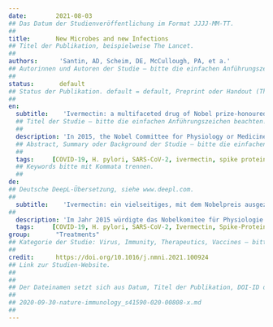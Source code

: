 ```yaml
---
date:        2021-08-03
## Das Datum der Studienveröffentlichung im Format JJJJ-MM-TT.
##
title:       New Microbes and new Infections 
## Titel der Publikation, beispielweise The Lancet.
##
authors:      'Santin, AD, Scheim, DE, McCullough, PA, et a.'
## Autorinnen und Autoren der Studie – bitte die einfachen Anführungszeichen beachten!
##
status:       default
## Status der Publikation. default = default, Preprint oder Handout (Thesenpapier)
##
en:
  subtitle:    'Ivermectin: a multifaceted drug of Nobel prize-honoured distinction with indicated efficacy against a new global scourge, COVID-19'
  ## Titel der Studie – bitte die einfachen Anführungszeichen beachten!
  ##
  description: 'In 2015, the Nobel Committee for Physiology or Medicine, in its only award for treatments of infectious diseases since six decades prior, honoured the discovery of ivermectin (IVM), a multifaceted drug deployed against some of the world’s most devastating tropical diseases. Since March 2020, when IVM was first used against a new global scourge, COVID-19, more than 20 randomized clinical trials (RCTs) have tracked such inpatient and outpatient treatments. Six of seven meta-analyses of IVM treatment RCTs reporting in 2021 found notable reductions in COVID-19 fatalities, with a mean 31% relative risk of mortality vs. controls. During mass IVM treatments in Peru, excess deaths fell by a mean of 74% over 30 days in its ten states with the most extensive treatments. Reductions in deaths correlated with the extent of IVM distributions in all 25 states. Sharp reductions in morbidity using IVM were also observed in two animal models, of SARS-CoV-2 and a related betacoronavirus. The indicated biological mechanism of IVM, competitive binding with SARS-CoV-2 spike protein, is likely non-epitope specific, possibly yielding full efficacy against emerging viral mutant strains.'
  ## Abstract, Summary oder Background der Studie – bitte die einfachen Anführungszeichen beachten!
  ##
  tags:     [COVID-19, H. pylori, SARS-CoV-2, ivermectin, spike protein]
  ## Keywords bitte mit Kommata trennen.
  ##
de: 
## Deutsche DeepL-Übersetzung, siehe www.deepl.com.
##
  subtitle:    'Ivermectin: ein vielseitiges, mit dem Nobelpreis ausgezeichnetes Medikament mit nachgewiesener Wirksamkeit gegen eine neue globale Geißel, COVID-19'
##
  description: 'Im Jahr 2015 würdigte das Nobelkomitee für Physiologie oder Medizin mit seiner einzigen Auszeichnung für die Behandlung von Infektionskrankheiten seit sechs Jahrzehnten die Entdeckung von Ivermectin (IVM), einem vielseitigen Medikament, das gegen einige der verheerendsten Tropenkrankheiten der Welt eingesetzt wird. Seit März 2020, als IVM erstmals gegen eine neue globale Geißel, COVID-19, eingesetzt wurde, haben mehr als 20 randomisierte klinische Studien (RCTs) solche stationären und ambulanten Behandlungen verfolgt. Sechs von sieben Meta-Analysen der RCTs zur IVM-Behandlung, die 2021 veröffentlicht wurden, ergaben eine bemerkenswerte Verringerung der COVID-19-Todesfälle, mit einem durchschnittlichen relativen Sterberisiko von 31 % im Vergleich zur Kontrollgruppe. Während der massiven IVM-Behandlungen in Peru gingen die überzähligen Todesfälle in den zehn Bundesstaaten mit den umfangreichsten Behandlungen innerhalb von 30 Tagen um durchschnittlich 74 % zurück. Der Rückgang der Todesfälle korrelierte mit dem Ausmaß der IVM-Verteilung in allen 25 Bundesstaaten. Ein deutlicher Rückgang der Morbidität durch IVM wurde auch in zwei Tiermodellen beobachtet, und zwar bei SARS-CoV-2 und einem verwandten Betacoronavirus. Der angedeutete biologische Mechanismus von IVM, die kompetitive Bindung an das SARS-CoV-2-Spike-Protein, ist wahrscheinlich nicht epitopspezifisch, was möglicherweise zu einer vollständigen Wirksamkeit gegen neu auftretende virale Mutantenstämme führt.'
  tags:     [COVID-19, H. pylori, SARS-CoV-2, Ivermectin, Spike-Protein]
group:       "Treatments"
## Kategorie der Studie: Virus, Immunity, Therapeutics, Vaccines – bitte die Anführungszeichen beachten!
##
credit:      https://doi.org/10.1016/j.nmni.2021.100924
## Link zur Studien-Website.
##
##
## Der Dateinamen setzt sich aus Datum, Titel der Publikation, DOI-ID der Studie (nach dem letzten Slash) und der Dateiendung zusammen. Bitte den Unterstrich vor der DOI-ID beachten!
##
## 2020-09-30-nature-immunology_s41590-020-00808-x.md
##
---
```

<object data="{{ page.link }}" style='height:calc(100vh - 400px); width: 100%' type='application/pdf'></object>
